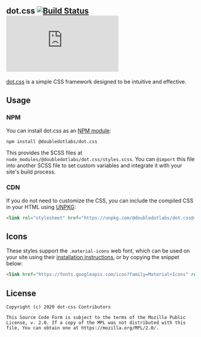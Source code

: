 dot.css
[![Build Status](https://github.com/doubledotlabs/dot-css/workflows/Build%20SCSS/badge.svg)](https://github.com/doubledotlabs/dot-css/actions)
[![NPM Package](https://img.shields.io/npm/v/@doubledotlabs/dot.css?color=red&logo=npm)](https://www.npmjs.com/package/@doubledotlabs/dot.css)
-----

[dot.css](https://doubledot.dev/dot-css/) is a simple CSS framework designed to be intuitive and effective.

## Usage

### NPM

You can install dot.css as an [NPM module](https://www.npmjs.com/package/@doubledotlabs/dot.css):

```sh
npm install @doubledotlabs/dot.css
```

This provides the SCSS files at `node_modules/@doubledotlabs/dot.css/styles.scss`. You can `@import` this file into
another SCSS file to set custom variables and integrate it with your site's build process.

### CDN

If you do not need to customize the CSS, you can include the compiled CSS in your HTML using [UNPKG](https://unpkg.com/browse/@doubledotlabs/dot.css/):

```html
<link rel="stylesheet" href="https://unpkg.com/@doubledotlabs/dot.css@{version}/dist/styles.css">
```

## Icons

These styles support the `.material-icons` web font, which can be used on your site using their
[installation instructions](https://google.github.io/material-design-icons/#setup-method-1-using-via-google-web-fonts),
or by copying the snippet below:

```html
<link href="https://fonts.googleapis.com/icon?family=Material+Icons" rel="stylesheet">
```

## License

```
Copyright (c) 2020 dot-css Contributors

This Source Code Form is subject to the terms of the Mozilla Public
License, v. 2.0. If a copy of the MPL was not distributed with this
file, You can obtain one at https://mozilla.org/MPL/2.0/.
```
